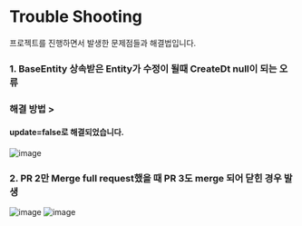 # Trouble Shooting
프로젝트를 진행하면서 발생한 문제점들과 해결법입니다.

### 1. BaseEntity 상속받은 Entity가 수정이 될때 CreateDt null이 되는 오류
<h3>해결 방법 > </h3>
<h4>update=false로 해결되었습니다.</h4>

![image](https://github.com/HanSeulChung/CafeApp/assets/94779505/1be00d94-af62-44ba-818f-95111128029b)
### 2. PR 2만 Merge full request했을 때 PR 3도 merge 되어 닫힌 경우 발생
<detail>
  <summary>

  ![image](https://github.com/HanSeulChung/CafeApp/assets/94779505/3cf52552-37d1-4d2d-b6cc-1c1a7a91ed78)
  ![image](https://github.com/HanSeulChung/CafeApp/assets/94779505/d133fa2b-6152-4595-9fb5-fb4d0a14991a)    
  </summary>
</detail>
